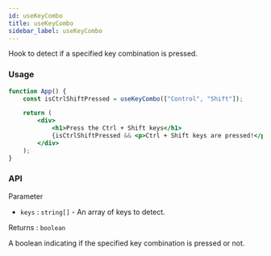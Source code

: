 ```yaml
---
id: useKeyCombo
title: useKeyCombo
sidebar_label: useKeyCombo
---
```


Hook to detect if a specified key combination is pressed.

### Usage

```jsx live
function App() {
	const isCtrlShiftPressed = useKeyCombo(["Control", "Shift"]);

	return (
		<div>
			<h1>Press the Ctrl + Shift keys</h1>
			{isCtrlShiftPressed && <p>Ctrl + Shift keys are pressed!</p>}
		</div>
	);
}
```

### API

Parameter

- `keys` : `string[]` - An array of keys to detect.

Returns : `boolean`

A boolean indicating if the specified key combination is pressed or not.
